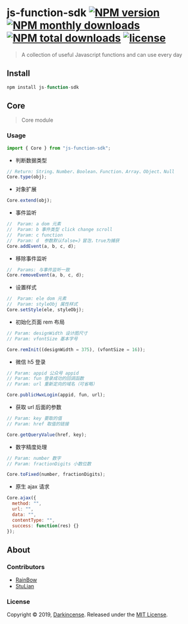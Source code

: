 # js-function-sdk [![NPM version](https://img.shields.io/npm/v/js-function-sdk.svg?style=flat)](https://www.npmjs.com/package/js-function-sdk) [![NPM monthly downloads](https://img.shields.io/npm/dm/js-function-sdk.svg?style=flat)](https://npmjs.org/package/js-function-sdk) [![NPM total downloads](https://img.shields.io/npm/dt/js-function-sdk.svg?style=flat)](https://npmjs.org/package/js-function-sdk) [![license](https://img.shields.io/badge/license-MIT-blue.svg)](https://github.com/Darkincense/js-function-sdk)

> A collection of useful Javascript functions and can use every day

## Install

```js
npm install js-function-sdk
```

## Core

> Core module

### Usage

```js
import { Core } from "js-function-sdk";
```

- 判断数据类型

```js
// Return: String、Number、Boolean、Function、Array、Object、Null
Core.type(obj);
```

- 对象扩展

```js
Core.extend(obj);
```

- 事件监听

```js
//  Param: a dom 元素
//  Param: b 事件类型 click change scroll
//  Param: c function
//  Param: d  参数默认false=》冒泡，true为捕获
Core.addEvent(a, b, c, d);
```

- 移除事件监听

```js
//  Params: 与事件监听一致
Core.removeEvent(a, b, c, d);
```

- 设置样式

```js
//  Param: ele dom 元素
//  Param: styleObj 属性样式
Core.setStyle(ele, styleObj);
```

- 初始化页面 rem 布局

```js
// Param: designWidth 设计图尺寸
// Param: vfontSize 基本字号

Core.remInit((designWidth = 375), (vfontSize = 16));
```

- 微信 h5 登录

```js
// Param: appid 公众号 appid
// Param: fun 登录成功的回调函数
// Param: url 重新定向的域名（可省略）

Core.publicHwxLogin(appid, fun, url);
```

- 获取 url 后面的参数

```js
// Param: key 要取的值
// Param: href 取值的链接

Core.getQueryValue(href, key);
```

- 数字精度处理

```js
// Param: number 数字
// Param: fractionDigits 小数位数

Core.toFixed(number, fractionDigits);
```

- 原生 ajax 请求

```js
Core.ajax({
  method: "",
  url: "",
  data: "",
  contentType: "",
  success: function(res) {}
});
```

## About

### Contributors

- [RainBow](https://github.com/xiaoyueyue165)
- [StuLian](https://github.com/StuLian)

### License

Copyright © 2019, [Darkincense](https://github.com/Darkincense).
Released under the [MIT License](LICENSE).
